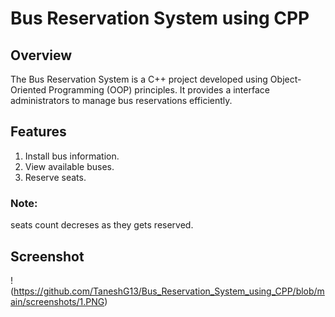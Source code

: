 
# Bus Reservation System using CPP

## Overview

The Bus Reservation System is a C++ project developed using Object-Oriented Programming (OOP) principles. It provides a interface administrators to manage bus reservations efficiently.

## Features
1. Install bus information.
2. View available buses.
3. Reserve seats.

### Note:
seats count decreses as they gets reserved.

## Screenshot
!(https://github.com/TaneshG13/Bus_Reservation_System_using_CPP/blob/main/screenshots/1.PNG)

